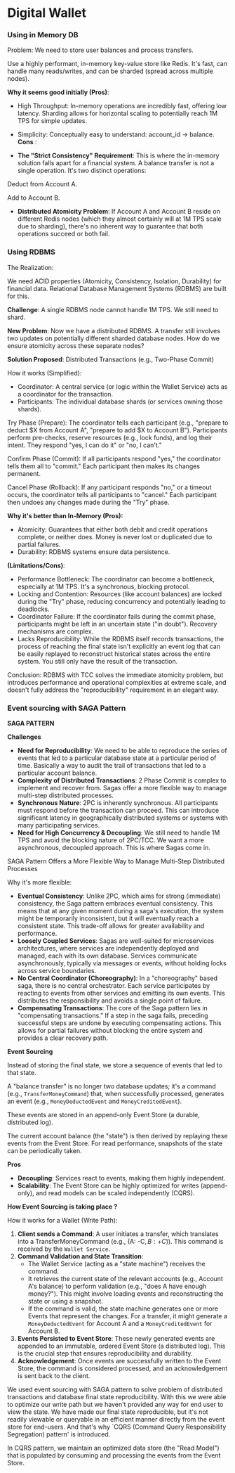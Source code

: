 # Digital Wallet

### Using in Memory DB

Problem: We need to store user balances and process transfers.

Use a highly performant, in-memory key-value store like Redis. It's fast, can handle many reads/writes, and can be sharded (spread across multiple nodes).

**Why it seems good initially (Pros)**:
* High Throughput: In-memory operations are incredibly fast, offering low latency. Sharding allows for horizontal scaling to potentially reach 1M TPS for simple updates.
* Simplicity: Conceptually easy to understand: account_id -> balance.
**Cons** :

* **The "Strict Consistency" Requirement**: This is where the in-memory solution falls apart for a financial system. A balance transfer is not a single operation. It's two distinct operations:

Deduct from Account A.

Add to Account B.

* **Distributed Atomicity Problem**: If Account A and Account B reside on different Redis nodes (which they almost certainly will at 1M TPS scale due to sharding), there's no inherent way to guarantee that both operations succeed or both fail.

### Using RDBMS

The Realization:

We need ACID properties (Atomicity, Consistency, Isolation, Durability) for financial data. Relational Database Management Systems (RDBMS) are built for this.

**Challenge**: A single RDBMS node cannot handle 1M TPS. We still need to shard.

**New Problem**: Now we have a distributed RDBMS. A transfer still involves two updates on potentially different sharded database nodes. How do we ensure atomicity across these separate nodes?

**Solution Proposed**: Distributed Transactions (e.g., Two-Phase Commit)

How it works (Simplified):
* Coordinator: A central service (or logic within the Wallet Service) acts as a coordinator for the transaction.
* Participants: The individual database shards (or services owning those shards).

Try Phase (Prepare): The coordinator tells each participant (e.g., "prepare to deduct $X from Account A", "prepare to add $X to Account B"). Participants perform pre-checks, reserve resources (e.g., lock funds), and log their intent. They respond "yes, I can do it" or "no, I can't."

Confirm Phase (Commit): If all participants respond "yes," the coordinator tells them all to "commit." Each participant then makes its changes permanent.

Cancel Phase (Rollback): If any participant responds "no," or a timeout occurs, the coordinator tells all participants to "cancel." Each participant then undoes any changes made during the "Try" phase.

**Why it's better than In-Memory (Pros):**
* Atomicity: Guarantees that either both debit and credit operations complete, or neither does. Money is never lost or duplicated due to partial failures.
* Durability: RDBMS systems ensure data persistence.

**(Limitations/Cons)**:
* Performance Bottleneck: The coordinator can become a bottleneck, especially at 1M TPS. It's a synchronous, blocking protocol.
* Locking and Contention: Resources (like account balances) are locked during the "Try" phase, reducing concurrency and potentially leading to deadlocks.
* Coordinator Failure: If the coordinator fails during the commit phase, participants might be left in an uncertain state ("in doubt"). Recovery mechanisms are complex.
* Lacks Reproducibility: While the RDBMS itself records transactions, the process of reaching the final state isn't explicitly an event log that can be easily replayed to reconstruct historical states across the entire system. You still only have the result of the transaction.

Conclusion: RDBMS with TCC solves the immediate atomicity problem, but introduces performance and operational complexities at extreme scale, and doesn't fully address the "reproducibility" requirement in an elegant way.

### Event sourcing with SAGA Pattern

**SAGA PATTERN**

**Challenges**

* **Need for Reproducibility**: We need to be able to reproduce the series of events that led to a particular database state at a particular period of time. Basically
a way to audit the trail of transactions that led to a particular account balance.
* **Complexity of Distributed Transactions**: 2 Phase Commit is complex to implement and recover from. Sagas offer a more flexible way to manage multi-step distributed processes.
* **Synchronous Nature**: 2PC is inherently synchronous. All participants must respond before the transaction can proceed. This can introduce significant latency in geographically distributed systems or systems with many participating services.
* **Need for High Concurrency & Decoupling**: We still need to handle 1M TPS and avoid the blocking nature of 2PC/TCC. We want a more asynchronous, decoupled approach. This is where Sagas come in.

SAGA Pattern Offers a More Flexible Way to Manage Multi-Step Distributed Processes

Why it's more flexible:

* **Eventual Consistency**: Unlike 2PC, which aims for strong (immediate) consistency, the Saga pattern embraces eventual consistency. This means that at any given moment during a saga's execution, the system might be temporarily inconsistent, but it will eventually reach a consistent state. This trade-off allows for greater availability and performance.
* **Loosely Coupled Services**: Sagas are well-suited for microservices architectures, where services are independently deployed and managed, each with its own database. Services communicate asynchronously, typically via messages or events, without holding locks across service boundaries.
* **No Central Coordinator (Choreography)**: In a "choreography" based saga, there is no central orchestrator. Each service participates by reacting to events from other services and emitting its own events. This distributes the responsibility and avoids a single point of failure.
* **Compensating Transactions**: The core of the Saga pattern lies in "compensating transactions." If a step in the saga fails, preceding successful steps are undone by executing compensating actions. This allows for partial failures without blocking the entire system and provides a clear recovery path.

**Event Sourcing**

Instead of storing the final state, we store a sequence of events that led to that state.

A "balance transfer" is no longer two database updates; it's a command (e.g., `TransferMoneyCommand`) that, when successfully processed, generates an event (e.g., `MoneyDeductedEvent` and `MoneyCreditedEvent`).

These events are stored in an append-only Event Store (a durable, distributed log).

The current account balance (the "state") is then derived by replaying these events from the Event Store. For read performance, snapshots of the state can be periodically taken.

**Pros**
* **Decoupling**: Services react to events, making them highly independent.
* **Scalability**: The Event Store can be highly optimized for writes (append-only), and read models can be scaled independently (CQRS).

**How Event Sourcing is taking place ?**

How it works for a Wallet (Write Path):

1. **Client sends a Command**: A user initiates a transfer, which translates into a TransferMoneyCommand (e.g., (A: -C$, B: +C$)). This command is received by the `Wallet Service`.
2. **Command Validation and State Transition**:
   * The Wallet Service (acting as a "state machine") receives the command.
   * It retrieves the current state of the relevant accounts (e.g., Account A's balance) to perform validation (e.g., "does A have enough money?"). This might involve loading events and reconstructing the state or using a snapshot.
   * If the command is valid, the state machine generates one or more Events that represent the changes. For a transfer, it might generate a `MoneyDeductedEvent` for Account A and a `MoneyCreditedEvent` for Account B.
3. **Events Persisted to Event Store**: These newly generated events are appended to an immutable, ordered Event Store (a distributed log). This is the crucial step that ensures reproducibility and durability.
4. **Acknowledgement**: Once events are successfully written to the Event Store, the command is considered processed, and an acknowledgement is sent back to the client.

We used event sourcing with SAGA pattern to solve problem of distributed transactions and database final state reproducibility.
With this we were able to optimize our write path but we haven't provided any way for end user to view the state. We have made our final state reproducible,
but it's not readily viewable or queryable in an efficient manner directly from the event store for end-users. And that's why `CQRS (Command Query Responsibility Segregation) pattern' is introduced.

In CQRS pattern, we maintain an optimized data store (the "Read Model") that is populated by consuming and processing the events from the Event Store.